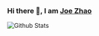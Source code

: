 ### Hi there 👋, I am [Joe Zhao](https://fun2ex.com)

![Github Stats](https://github-readme-stats.vercel.app/api?username=nikejaycn&show_icons=true&title_color=fff&icon_color=79ff97&text_color=9f9f9f&bg_color=151515&hide=[%22contribs%22])

<!--
**nikejaycn/nikejaycn** is a ✨ _special_ ✨ repository because its `README.md` (this file) appears on your GitHub profile.

Here are some ideas to get you started:

- 🔭 I’m currently working on ...
- 🌱 I’m currently learning ...
- 👯 I’m looking to collaborate on ...
- 🤔 I’m looking for help with ...
- 💬 Ask me about ...
- 📫 How to reach me: ...
- 😄 Pronouns: ...
- ⚡ Fun fact: ...
-->
